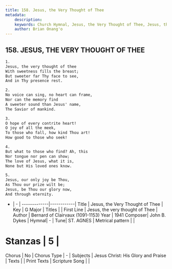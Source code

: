 ```yaml
---
title: 158. Jesus, the Very Thought of Thee
metadata:
    description: 
    keywords: Church Hymnal, Jesus, the Very Thought of Thee, Jesus, the very thought of Thee , 
    author: Brian Onang'o
---
```



## 158. JESUS, THE VERY THOUGHT OF THEE

```txt
1.
Jesus, the very thought of thee 
With sweetness fills the breast; 
But sweeter far Thy face to see, 
And in Thy presence rest.

2.
No voice can sing, no heart can frame,
Nor can the memory find
A sweeter sound than Jesus' name,
The Savior of mankind.

3.
O hope of every contrite heart!
O joy of all the meek, 
To those who fall, how kind Thou art! 
How good to those who seek!

4.
But what to those who find? Ah, this 
Nor tongue nor pen can show; 
The love of Jesus, what it is, 
None but His loved ones know.

5.
Jesus, our only joy be Thou, 
As Thou our prize wilt be; 
Jesus, be Thou our glory now, 
And through eternity.

```

- |   -  |
-------------|------------|
Title | Jesus, the Very Thought of Thee |
Key | G Major |
Titles |  |
First Line | Jesus, the very thought of Thee  |
Author | Bernard of Clairvaux (1091-1153)
Year | 1941
Composer| John B. Dykes |
Hymnal|  - |
Tune| ST. AGNES |
Metrical pattern | |
# Stanzas | 5 |
Chorus | No |
Chorus Type | - |
Subjects | Jesus Christ: His Glory and Praise |
Texts |  |
Print Texts | 
Scripture Song |  |
  
